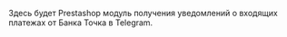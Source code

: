 Здесь будет Prestashop модуль получения уведомлений  о входящих платежах от Банка Точка в Telegram. 
